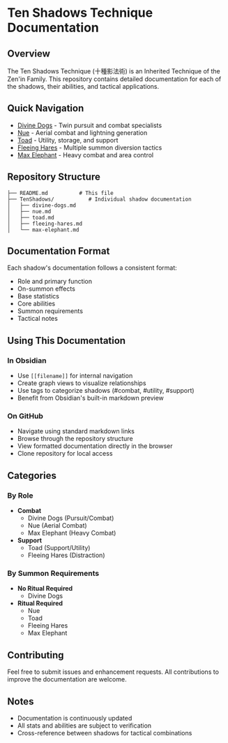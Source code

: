 # Ten Shadows Technique Documentation

## Overview
The Ten Shadows Technique (十種影法術) is an Inherited Technique of the Zen'in Family. This repository contains detailed documentation for each of the shadows, their abilities, and tactical applications.

## Quick Navigation
- [Divine Dogs](TenShadows/DivineDogs.md) - Twin pursuit and combat specialists
- [Nue](TenShadows/Nue.md) - Aerial combat and lightning generation
- [Toad](TenShadows/Gama.md) - Utility, storage, and support
- [Fleeing Hares](TenShadows/FleeingHares.md) - Multiple summon diversion tactics
- [Max Elephant](TenShadows/MaxElephant.md) - Heavy combat and area control

## Repository Structure
```
├── README.md          # This file
├── TenShadows/           # Individual shadow documentation
│   ├── divine-dogs.md
│   ├── nue.md
│   ├── toad.md
│   ├── fleeing-hares.md
│   └── max-elephant.md
```

## Documentation Format
Each shadow's documentation follows a consistent format:
- Role and primary function
- On-summon effects
- Base statistics
- Core abilities
- Summon requirements
- Tactical notes

## Using This Documentation
### In Obsidian
- Use `[[filename]]` for internal navigation
- Create graph views to visualize relationships
- Use tags to categorize shadows (#combat, #utility, #support)
- Benefit from Obsidian's built-in markdown preview

### On GitHub
- Navigate using standard markdown links
- Browse through the repository structure
- View formatted documentation directly in the browser
- Clone repository for local access

## Categories
### By Role
- **Combat**
  - Divine Dogs (Pursuit/Combat)
  - Nue (Aerial Combat)
  - Max Elephant (Heavy Combat)
- **Support**
  - Toad (Support/Utility)
  - Fleeing Hares (Distraction)

### By Summon Requirements
- **No Ritual Required**
  - Divine Dogs
- **Ritual Required**
  - Nue
  - Toad
  - Fleeing Hares
  - Max Elephant

## Contributing
Feel free to submit issues and enhancement requests. All contributions to improve the documentation are welcome.

## Notes
- Documentation is continuously updated
- All stats and abilities are subject to verification
- Cross-reference between shadows for tactical combinations